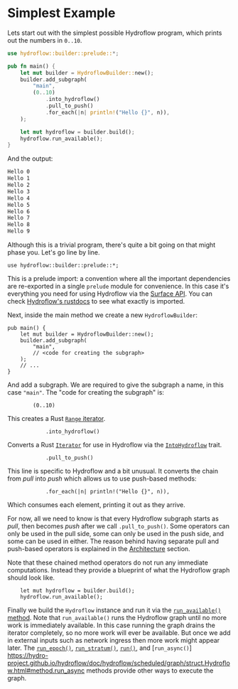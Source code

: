 # Simplest Example

Lets start out with the simplest possible Hydroflow program, which prints out
the numbers in `0..10`.

```rust
use hydroflow::builder::prelude::*;

pub fn main() {
    let mut builder = HydroflowBuilder::new();
    builder.add_subgraph(
        "main",
        (0..10)
            .into_hydroflow()
            .pull_to_push()
            .for_each(|n| println!("Hello {}", n)),
    );

    let mut hydroflow = builder.build();
    hydroflow.run_available();
}
```

And the output:
```txt
Hello 0
Hello 1
Hello 2
Hello 3
Hello 4
Hello 5
Hello 6
Hello 7
Hello 8
Hello 9
```

Although this is a trivial program, there's quite a bit going on that might
phase you. Let's go line by line.

```rust,ignore
use hydroflow::builder::prelude::*;
```
This is a prelude import: a convention where all the important dependencies are
re-exported in a single `prelude` module for convenience. In this case it's
everything you need for using Hydroflow via the [Surface API](./architecture.md#apis).
You can check [Hydroflow's rustdocs](https://hydro-project.github.io/hydroflow/doc/hydroflow/builder/prelude/index.html)
to see what exactly is imported.

Next, inside the main method we create a new `HydroflowBuilder`:
```rust,ignore
pub main() {
    let mut builder = HydroflowBuilder::new();
    builder.add_subgraph(
        "main",
        // <code for creating the subgraph>
    );
    // ...
}
```
And add a subgraph. We are required to give the subgraph a name, in this case
`"main"`. The "code for creating the subgraph" is:
```rust,ignore
        (0..10)
```
This creates a Rust [`Range` iterator](https://doc.rust-lang.org/std/ops/struct.Range.html).


```rust,ignore
            .into_hydroflow()
```
Converts a Rust [`Iterator`](https://doc.rust-lang.org/std/iter/trait.Iterator.html)
for use in Hydroflow via the [`IntoHydroflow`](https://hydro-project.github.io/hydroflow/doc/hydroflow/builder/trait.IntoHydroflow.html)
trait.


```rust,ignore
            .pull_to_push()
```
This line is specific to Hydroflow and a bit unusual. It converts the chain
from _pull_ into _push_ which allows us to use push-based methods:


```rust,ignore
            .for_each(|n| println!("Hello {}", n)),
```
Which consumes each element, printing it out as they arrive.

For now, all we need to know is that every Hydroflow subgraph starts as _pull_,
then becomes _push_ after we call `.pull_to_push()`. Some operators can only be
used in the pull side, some can only be used in the push side, and some can be
used in either. The reason behind having separate pull and push-based operators
is explained in the [Architecture](./architecture.html#compiled-layer) section.

Note that these chained method operators do not run any immediate
computations. Instead they provide a blueprint of what the Hydroflow graph
should look like.

```rust,ignore
    let mut hydroflow = builder.build();
    hydroflow.run_available();
```
Finally we build the `Hydroflow` instance and run it via the [`run_available()` method](https://hydro-project.github.io/hydroflow/doc/hydroflow/scheduled/graph/struct.Hydroflow.html#method.run_available).
Note that `run_available()` runs the Hydroflow graph until no more work is immediately
available. In this case running the graph drains the iterator completely, so no
more work will ever be available. But once we add in external inputs such as
network ingress then more work might appear later. The [`run_epoch()`](https://hydro-project.github.io/hydroflow/doc/hydroflow/scheduled/graph/struct.Hydroflow.html#method.run_epoch),
[`run_stratum()`](https://hydro-project.github.io/hydroflow/doc/hydroflow/scheduled/graph/struct.Hydroflow.html#method.run_stratum),
[`run()`](https://hydro-project.github.io/hydroflow/doc/hydroflow/scheduled/graph/struct.Hydroflow.html#method.run),
and [`run_async()`] https://hydro-project.github.io/hydroflow/doc/hydroflow/scheduled/graph/struct.Hydroflow.html#method.run_async
methods provide other ways to execute the graph.
